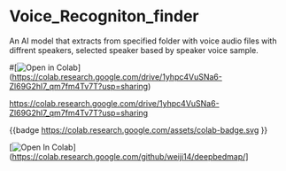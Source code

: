 # Voice_Recogniton_finder
An AI model that extracts from specified folder with voice audio files with diffrent speakers, selected speaker based by speaker voice sample.


#[![Open in Colab](https://colab.research.google.com/assets/colab-badge.svg)] (https://colab.research.google.com/drive/1yhpc4VuSNa6-Zl69G2hl7_qm7fm4Tv7T?usp=sharing)


https://colab.research.google.com/drive/1yhpc4VuSNa6-Zl69G2hl7_qm7fm4Tv7T?usp=sharing

{{badge https://colab.research.google.com/assets/colab-badge.svg }}

[![Open In Colab](https://colab.research.google.com/assets/colab-badge.svg)](https://colab.research.google.com/github/weiji14/deepbedmap/]
